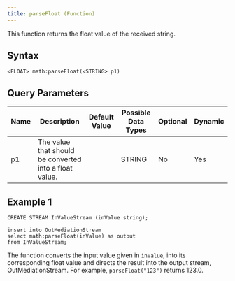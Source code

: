 ```yaml
---
title: parseFloat (Function)
---
```


This function returns the float value of the received string.

## Syntax

    <FLOAT> math:parseFloat(<STRING> p1)

## Query Parameters

| Name | Description                                            | Default Value | Possible Data Types | Optional | Dynamic |
|------|--------------------------------------------------------|---------------|---------------------|----------|---------|
| p1   | The value that should be converted into a float value. |               | STRING              | No       | Yes     |

## Example 1

    CREATE STREAM InValueStream (inValue string);

    insert into OutMediationStream
    select math:parseFloat(inValue) as output
    from InValueStream;

The function converts the input value given in `inValue`, into its corresponding float value and directs the result into the output stream, OutMediationStream. For example, `parseFloat("123")` returns 123.0.
